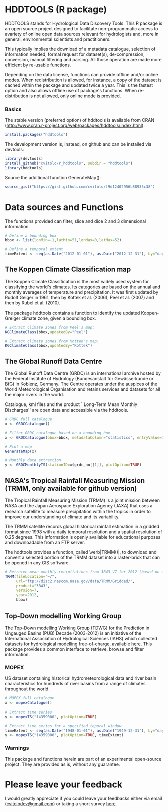 HDDTOOLS (R package)
=============================================

HDDTOOLS stands for Hydrological Data Discovery Tools. This R package is an open source project designed to facilitate non-programmatic access to avariety of online open data sources relevant for hydrologists and, more in general, environmental scientists and practitioners. 

This typically implies the download of a metadata catalogue, selection of information needed, formal request for dataset(s), de-compression, conversion, manual filtering and parsing. All those operation are made more efficient by re-usable functions. 

Depending on the data license, functions can provide offline and/or online modes. When redistribution is allowed, for instance, a copy of the dataset is cached within the package and updated twice a year. This is the fastest option and also allows offline use of package's functions. When re-distribution is not allowed, only online mode is provided.

### Basics
The stable version (preferred option) of hddtools is available from CRAN (http://www.cran.r-project.org/web/packages/hddtools/index.html):

```R
install.packages("hddtools")
```

The development version is, instead, on github and can be installed via devtools:

```R
library(devtools)
install_github("cvitolo/r_hddtools", subdir = "hddtools")
library(hddtools)
```

Source the additional function GenerateMap():
```R
source_gist("https://gist.github.com/cvitolo/f9d12402956b88935c38")
```

# Data sources and Functions

The functions provided can filter, slice and dice 2 and 3 dimensional information. 

```R
# Define a bounding box
bbox <- list(lonMin=-1,latMin=51,lonMax=0,latMax=52)

# Define a temporal extent
timeExtent <- seq(as.Date("2012-01-01"), as.Date("2012-12-31"), by="days")
```

## The Koppen Climate Classification map
The Koppen Climate Classification is the most widely used system for classifying the world's climates. Its categories are based on the annual and monthly averages of temperature and precipitation. It was first updated by Rudolf Geiger in 1961, then by Kottek et al. (2006), Peel et al. (2007) and then by Rubel et al. (2010). 

The package hddtools contains a function to identify the updated Koppen-Greiger climate zone, given a bounding box.

```R
# Extract climate zones from Peel's map:
KGClimateClass(bbox,updatedBy="Peel")

# Extract climate zones from Kottek's map:
KGClimateClass(bbox,updatedBy="Kottek")
```

## The Global Runoff Data Centre
The Global Runoff Data Centre (GRDC) is an international archive hosted by the Federal Institute of Hydrology (Bundesanstalt für Gewässerkunde or BfG) in Koblenz, Germany. The Centre operates under the auspices of the World Meteorological Organisation and retains services and datasets for all the major rivers in the world.

Catalogue, kml files and the product ``Long-Term Mean Monthly Discharges'' are open data and accessible via the hddtools.

```R
# GRDC full catalogue
x <- GRDCCatalogue()

# Filter GRDC catalogue based on a bounding box
x <- GRDCCatalogue(bbox=bbox, metadataColumn="statistics", entryValue=1)

# Plot a map
GenerateMap(x)

# Monthly data extraction
y <- GRDCMonthlyTS(stationID=x$grdc_no[[1]], plotOption=TRUE)
```

## NASA's Tropical Rainfall Measuring Mission (TRMM, only available for github version)
The Tropical Rainfall Measuring Mission (TRMM) is a joint mission between NASA and the Japan Aerospace Exploration Agency (JAXA) that uses a research satellite to measure precipitation within the tropics in order to improve our understanding of climate and its variability.

The TRMM satellite records global historical rainfall estimation in a gridded format since 1998 with a daily temporal resolution and a spatial resolution of 0.25 degrees. This information is openly available for educational purposes and downloadable from an FTP server.

The hddtools provides a function, called \verb|TRMM()|, to download and convert a selected portion of the TRMM dataset into a raster-brick that can be opened in any GIS software.

```R
# Retreive mean monthly recipitations from 3B43_V7 for 2012 (based on a bounding box)
TRMM(fileLocation="~/",
     url="ftp://disc2.nascom.nasa.gov/data/TRMM/Gridded/",
     product="3B43",
     version=7,
     year=2012,
     bbox)
```

## Top-Down modelling Working Group 
The Top-Down modelling Working Group (TDWG) for the Prediction in Ungauged Basins (PUB) Decade (2003-2012) is an initiative of the International Association of Hydrological Sciences (IAHS) which collected datasets for hydrological modelling free-of-charge, available [here](http://tdwg.catchment.org/datasets.html). This package provides a common interface to retrieve, browse and filter information.

### MOPEX
US dataset containing historical hydrometeorological data and river basin characteristics for hundreds of river basins from a range of climates throughout the world. 

```R
# MOPEX full catalogue
x <- mopexCatalogue()

# Extract time series 
y <- mopexTS("14359000", plotOption=TRUE)

# Extract time series for a specified teporal window
timeExtent <- seq(as.Date("1948-01-01"), as.Date("1949-12-31"), by="days")
y <- mopexTS("14359000", plotOption=TRUE, timeExtent)
```

### Warnings
This package and functions herein are part of an experimental open-source project. They are provided as is, without any guarantee.

# Please leave your feedback
I would greatly appreciate if you could leave your feedbacks either via email (cvitolodev@gmail.com) or taking a short survey [here](https://www.surveymonkey.com/s/QQ568FT).

